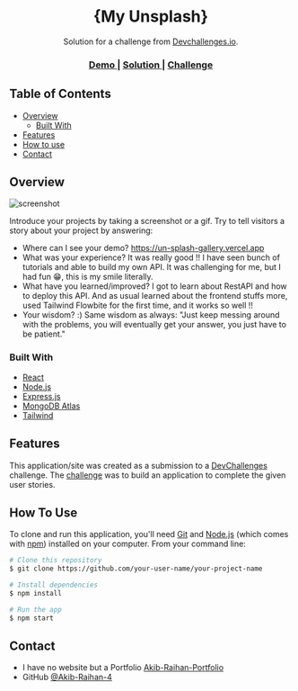 <!-- Please update value in the {}  -->

<h1 align="center">{My Unsplash}</h1>

<div align="center">
   Solution for a challenge from  <a href="http://devchallenges.io" target="_blank">Devchallenges.io</a>.
</div>

<div align="center">
  <h3>
    <a href="https://un-splash-gallery.vercel.app">
      Demo
    </a>
    <span> | </span>
    <a href="https://github.com/Akib-Raihan-4/unSplash-Gallery">
      Solution
    </a>
    <span> | </span>
    <a href="https://devchallenges.io/challenges/rYyhwJAxMfES5jNQ9YsP">
      Challenge
    </a>
  </h3>
</div>

<!-- TABLE OF CONTENTS -->

## Table of Contents

- [Overview](#overview)
  - [Built With](#built-with)
- [Features](#features)
- [How to use](#how-to-use)
- [Contact](#contact)


<!-- OVERVIEW -->

## Overview

![screenshot](SS.png)

Introduce your projects by taking a screenshot or a gif. Try to tell visitors a story about your project by answering:

- Where can I see your demo?
https://un-splash-gallery.vercel.app
- What was your experience?
It was really good !! I have seen bunch of tutorials and able to build my own API. It was challenging for me, but I had fun 😁, this is my smile literally.
- What have you learned/improved?
I got to learn about RestAPI and how to deploy this API. And as usual learned about the frontend stuffs more, used Tailwind Flowbite for the first time, and it works so well !!
- Your wisdom? :)
Same wisdom as always: "Just keep messing around with the problems, you will eventually get your answer, you just have to be patient."

### Built With

<!-- This section should list any major frameworks that you built your project using. Here are a few examples.-->

- [React](https://reactjs.org/)
- [Node.js](https://vuejs.org/)
- [Express.js](https://vuejs.org/)
- [MongoDB Atlas](https://vuejs.org/)
- [Tailwind](https://tailwindcss.com/)

## Features

<!-- List the features of your application or follow the template. Don't share the figma file here :) -->

This application/site was created as a submission to a [DevChallenges](https://devchallenges.io/challenges) challenge. The [challenge](https://devchallenges.io/challenges/rYyhwJAxMfES5jNQ9YsP) was to build an application to complete the given user stories.

## How To Use

<!-- Example: -->

To clone and run this application, you'll need [Git](https://git-scm.com) and [Node.js](https://nodejs.org/en/download/) (which comes with [npm](http://npmjs.com)) installed on your computer. From your command line:

```bash
# Clone this repository
$ git clone https://github.com/your-user-name/your-project-name

# Install dependencies
$ npm install

# Run the app
$ npm start
```

## Contact

- I have no website but a Portfolio [Akib-Raihan-Portfolio](https://akib-raihan-portfolio.vercel.app/)
- GitHub [@Akib-Raihan-4](https://github.com/Akib-Raihan-4)
